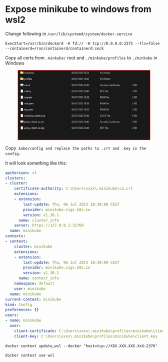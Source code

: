 # Expose minikube to windows from wsl2

Change following in `/usr/lib/systemd/system/docker.service`

```
ExecStart=/usr/bin/dockerd -H fd:// -H tcp://0.0.0.0:2375 --tls=false --containerd=/run/containerd/containerd.sock
```

Copy all certs from `.minkube/` root and `./minkube/profiles` to `./minkube` in Windows&#x20;

<figure><img src="../../../../../.gitbook/assets/Screenshot 2023-07-06 234724.png" alt=""><figcaption></figcaption></figure>

Copy .`kube/config and replace the paths to .crt and .key in the config.`

It will look something like this:

```yaml
apiVersion: v1
clusters:
- cluster:
    certificate-authority: C:\Users\xxxx\.minikube\ca.crt
    extensions:
    - extension:
        last-update: Thu, 06 Jul 2023 18:30:09 CEST
        provider: minikube.sigs.k8s.io
        version: v1.30.1
      name: cluster_info
    server: https://127.0.0.1:32769
  name: minikube
contexts:
- context:
    cluster: minikube
    extensions:
    - extension:
        last-update: Thu, 06 Jul 2023 18:30:09 CEST
        provider: minikube.sigs.k8s.io
        version: v1.30.1
      name: context_info
    namespace: default
    user: minikube
  name: minikube
current-context: minikube
kind: Config
preferences: {}
users:
- name: minikube
  user:
    client-certificate: C:\Users\xxxx\.minikube\profiles\minikube\client.crt
    client-key: C:\Users\xxxx\.minikube\profiles\minikube\client.key
```

<pre class="language-powershell"><code class="lang-powershell">docker context update<a data-footnote-ref href="#user-content-fn-1"> </a>wsl --docker "host=tcp://XXX.XXX.XXX.XxX:2376"
</code></pre>

```powershell
docker context use wsl
```

[^1]: 
